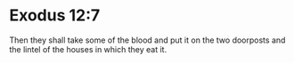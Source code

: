 # Exodus 12:7

Then they shall take some of the blood and put it on the two doorposts and the lintel of the houses in which they eat it.
